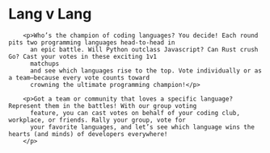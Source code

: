 # Lang v Lang

        <p>Who’s the champion of coding languages? You decide! Each round pits two programming languages head-to-head in
          an epic battle. Will Python outclass Javascript? Can Rust crush Go? Cast your votes in these exciting 1v1
          matchups
          and see which languages rise to the top. Vote individually or as a team—because every vote counts toward
          crowning the ultimate programming champion!</p>

        <p>Got a team or community that loves a specific language? Represent them in the battles! With our group voting
          feature, you can cast votes on behalf of your coding club, workplace, or friends. Rally your group, vote for
          your favorite languages, and let’s see which language wins the hearts (and minds) of developers everywhere!
        </p>
